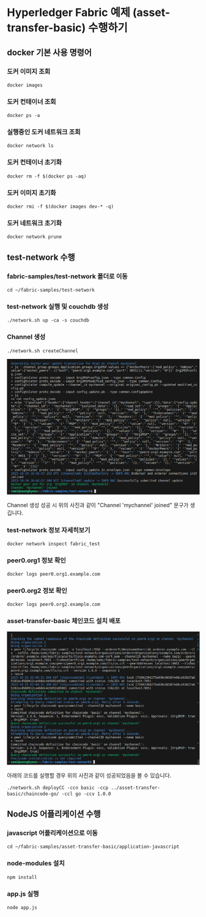# Hyperledger Fabric 예제 (asset-transfer-basic) 수행하기
## docker 기본 사용 명령어
### 도커 이미지 조회
```
docker images
```
### 도커 컨테이너 조회
```
docker ps -a
```
### 실행중인 도커 네트워크 조회
```
docker network ls
```
### 도커 컨테이너 초기화
```
docker rm -f $(docker ps -aq)
```
### 도커 이미지 초기화
```
docker rmi -f $(docker images dev-* -q)
```
### 도커 네트워크 초기화
```
docker network prune
```
## test-network 수행
### fabric-samples/test-network 폴더로 이동
```
cd ~/fabric-samples/test-network
```
### test-network 실행 및 couchdb 생성
```
./network.sh up -ca -s couchdb
```
### Channel 생성
```
./network.sh createChannel
```
<img src="../ch02/images/mychannel.png" />

Channel 생성 성공 시 위의 사진과 같이 "Channel 'mychannel' joined" 문구가 생깁니다.

### test-network 정보 자세히보기
```
docker network inspect fabric_test 
```

### peer0.org1 정보 확인
```
docker logs peer0.org1.example.com
```

### peer0.org2 정보 확인
```
docker logs peer0.org2.example.com
```

### asset-transfer-basic 체인코드 설치 배포
<img src="../ch02/images/gochaincode.png" />

아래의 코드를 실행할 경우 위의 사진과 같이 성공되었음을 볼 수 있습니다.
```
./network.sh deployCC -ccn basic -ccp ../asset-transfer-basic/chaincode-go/ -ccl go -ccv 1.0.0
```
## NodeJS 어플리케이션 수행
### javascript 어플리케이션으로 이동
```
cd ~/fabric-samples/asset-transfer-basic/application-javascript
```
### node-modules 설치
```
npm install
```
### app.js 실행
```
node app.js
```